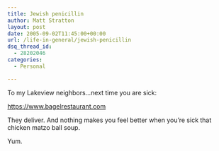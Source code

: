 ```yaml
---
title: Jewish penicillin
author: Matt Stratton
layout: post
date: 2005-09-02T11:45:00+00:00
url: /life-in-general/jewish-penicillin
dsq_thread_id:
  - 28202046
categories:
  - Personal

---
```

To my Lakeview neighbors&#8230;next time you are sick:

<https://www.bagelrestaurant.com>

They deliver. And nothing makes you feel better when you&#8217;re sick that chicken matzo ball soup.

Yum.